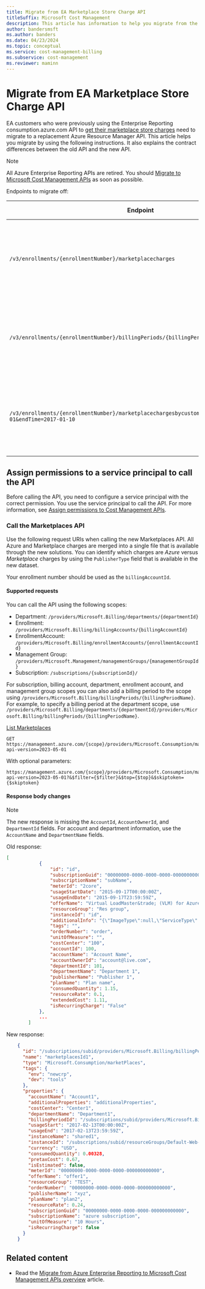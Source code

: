 ```yaml
---
title: Migrate from EA Marketplace Store Charge API
titleSuffix: Microsoft Cost Management
description: This article has information to help you migrate from the EA Marketplace Store Charge API.
author: bandersmsft
ms.author: banders
ms.date: 04/23/2024
ms.topic: conceptual
ms.service: cost-management-billing
ms.subservice: cost-management
ms.reviewer: maminn
---
```


# Migrate from EA Marketplace Store Charge API

EA customers who were previously using the Enterprise Reporting consumption.azure.com API to [get their marketplace store charges](/rest/api/billing/enterprise/billing-enterprise-api-marketplace-storecharge) need to migrate to a replacement Azure Resource Manager API. This article helps you migrate by using the following instructions. It also explains the contract differences between the old API and the new API.

> [!NOTE]
> All Azure Enterprise Reporting APIs are retired. You should [Migrate to Microsoft Cost Management APIs](migrate-ea-reporting-arm-apis-overview.md) as soon as possible.

Endpoints to migrate off:

|Endpoint|API Comments|
|---|---|
| `/v3/enrollments/{enrollmentNumber}/marketplacecharges` | • API method: GET <br><br> • Synchronous (non polling) <br><br> • Data format: JSON |
| `/v3/enrollments/{enrollmentNumber}/billingPeriods/{billingPeriod}/marketplacecharges` | • API method: GET <br><br> • Synchronous (non polling) <br><br>  • Data format: JSON |
| `/v3/enrollments/{enrollmentNumber}/marketplacechargesbycustomdate?startTime=2017-01-01&endTime=2017-01-10` | • API method: GET <br><br> • Synchronous (non polling) <br><br> • Data format: JSON |

## Assign permissions to a service principal to call the API

Before calling the API, you need to configure a service principal with the correct permission. You use the service principal to call the API. For more information, see [Assign permissions to Cost Management APIs](cost-management-api-permissions.md).

### Call the Marketplaces API

Use the following request URIs when calling the new Marketplaces API. All Azure and Marketplace charges are merged into a single file that is available through the new solutions. You can identify which charges are *Azure* versus *Marketplace* charges by using the `PublisherType` field that is available in the new dataset.

Your enrollment number should be used as the `billingAccountId`.

#### Supported requests

You can call the API using the following scopes:

- Department: `/providers/Microsoft.Billing/departments/{departmentId}`
- Enrollment: `/providers/Microsoft.Billing/billingAccounts/{billingAccountId}`
- EnrollmentAccount: `/providers/Microsoft.Billing/enrollmentAccounts/{enrollmentAccountId}`
- Management Group: `/providers/Microsoft.Management/managementGroups/{managementGroupId}`
- Subscription: `/subscriptions/{subscriptionId}/`

For subscription, billing account, department, enrollment account, and management group scopes you can also add a billing period to the scope using `/providers/Microsoft.Billing/billingPeriods/{billingPeriodName}`. For example, to specify a billing period at the department scope, use `/providers/Microsoft.Billing/departments/{departmentId}/providers/Microsoft.Billing/billingPeriods/{billingPeriodName}`.

[List Marketplaces](/rest/api/consumption/marketplaces/list#marketplaceslistresult)

```http
GET https://management.azure.com/{scope}/providers/Microsoft.Consumption/marketplaces?api-version=2023-05-01
```

With optional parameters:

```http
https://management.azure.com/{scope}/providers/Microsoft.Consumption/marketplaces?api-version=2023-05-01?&$filter={$filter}&$top={$top}&$skiptoken={$skiptoken}
```

#### Response body changes

>[!NOTE]
> The new response is missing the `AccountId`, `AccountOwnerId`, and `DepartmentId` fields. For account and department information, use the `AccountName` and `DepartmentName` fields.

Old response:


```json
[
            {
                "id": "id",
                "subscriptionGuid": "00000000-0000-0000-0000-000000000000",
                "subscriptionName": "subName",
                "meterId": "2core",
                "usageStartDate": "2015-09-17T00:00:00Z",
                "usageEndDate": "2015-09-17T23:59:59Z",
                "offerName": "Virtual LoadMaster&trade; (VLM) for Azure",
                "resourceGroup": "Res group",
                "instanceId": "id",
                "additionalInfo": "{\"ImageType\":null,\"ServiceType\":\"Medium\"}",
                "tags": "",
                "orderNumber": "order",
                "unitOfMeasure": "",
                "costCenter": "100",
                "accountId": 100,
                "accountName": "Account Name",
                "accountOwnerId": "account@live.com",
                "departmentId": 101,
                "departmentName": "Department 1",
                "publisherName": "Publisher 1",
                "planName": "Plan name",
                "consumedQuantity": 1.15,
                "resourceRate": 0.1,
                "extendedCost": 1.11,
                "isRecurringCharge": "False"
            },
            ...
        ]
```

New response:

```json
    {
      "id": "/subscriptions/subid/providers/Microsoft.Billing/billingPeriods/201702/providers/Microsoft.Consumption/marketPlaces/marketplacesId1",
      "name": "marketplacesId1",
      "type": "Microsoft.Consumption/marketPlaces",
      "tags": {
        "env": "newcrp",
        "dev": "tools"
      },
      "properties": {
        "accountName": "Account1",
        "additionalProperties": "additionalProperties",
        "costCenter": "Center1",
        "departmentName": "Department1",
        "billingPeriodId": "/subscriptions/subid/providers/Microsoft.Billing/billingPeriods/201702",
        "usageStart": "2017-02-13T00:00:00Z",
        "usageEnd": "2017-02-13T23:59:59Z",
        "instanceName": "shared1",
        "instanceId": "/subscriptions/subid/resourceGroups/Default-Web-eastasia/providers/Microsoft.Web/sites/shared1",
        "currency": "USD",
        "consumedQuantity": 0.00328,
        "pretaxCost": 0.67,
        "isEstimated": false,
        "meterId": "00000000-0000-0000-0000-000000000000",
        "offerName": "offer1",
        "resourceGroup": "TEST",
        "orderNumber": "00000000-0000-0000-0000-000000000000",
        "publisherName": "xyz",
        "planName": "plan2",
        "resourceRate": 0.24,
        "subscriptionGuid": "00000000-0000-0000-0000-000000000000",
        "subscriptionName": "azure subscription",
        "unitOfMeasure": "10 Hours",
        "isRecurringCharge": false
      }
    }

```

## Related content

- Read the [Migrate from Azure Enterprise Reporting to Microsoft Cost Management APIs overview](migrate-ea-reporting-arm-apis-overview.md) article.